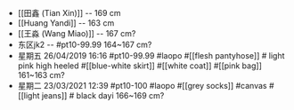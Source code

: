 - [[田鑫 (Tian Xin)]] -- 169 cm
- [[Huang Yandi]] -- 163 cm
- [[王淼 (Wang Miao)]] -- 167 cm?
- 东区jk2 -- #pt10-99.99   164~167 cm?
- 星期五 26/04/2019 16:16 #pt10-99.99 #laopo #[[flesh pantyhose]] # light pink high heeled #[[blue-white skirt]] #[[white coat]] #[[pink bag]]   161~163 cm?
- 星期二 23/03/2021 12:39 #pt10-100 #laopo #[[grey socks]] #canvas #[[light jeans]] # black dayi   166~169 cm?
